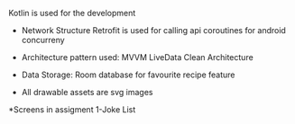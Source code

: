 

Kotlin is used for the development

* Network Structure
        Retrofit is used for calling api
        coroutines for android concurreny

* Architecture pattern used:
        MVVM
        LiveData
        Clean Architecture

* Data Storage:
        Room database for favourite recipe feature


* All drawable assets are svg images



*Screens in assigment
       1-Joke List



